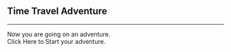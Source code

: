 ## Time Travel Adventure
---
Now you are going on an adventure.  
Click Here to Start your adventure.